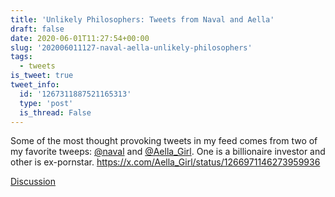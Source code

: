 ```yaml
---
title: 'Unlikely Philosophers: Tweets from Naval and Aella'
draft: false
date: 2020-06-01T11:27:54+00:00
slug: '202006011127-naval-aella-unlikely-philosophers'
tags:
  - tweets
is_tweet: true
tweet_info:
  id: '1267311887521165313'
  type: 'post'
  is_thread: False
---
```




Some of the most thought provoking tweets in my feed comes from two of my favorite tweeps: [@naval](https://x.com/naval) and [@Aella_Girl](https://x.com/Aella_Girl). One is a billionaire investor and other is ex-pornstar. <https://x.com/Aella_Girl/status/1266971146273959936>

[Discussion](https://x.com/sytelus/status/1267311887521165313)
